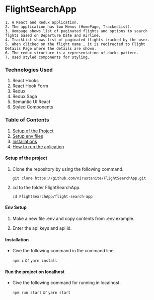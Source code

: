 # FlightSearchApp

    1. A React and Redux application. 
    2. The application has two Menus (HomePage, TrackedList).
    3. Hompage shows list of paginated flights and options to search flghts based on Departure Date and Airline.
    4. TrackList shows list of paginated flights tracked by the user.
    5. When clicked on the flight name , it is redirected to Flight Details Page where the details are shown.
    6. The redux structure is a representation of ducks pattern.
    7. Used styled components for styling.

### Technologies Used
   1. React Hooks
   2. React Hook Form
   3. Redux 
   4. Redux Saga
   5. Semantic UI React
   6. Styled Components

### Table of Contents
1. [Setup of the Project](#setup)
2. [Setup env files](#setup-env)
3. [Installations](#installations)
4. [How to run the aplication](#run)

<a name="setup"></a>
#### Setup of the project

1. Clone the repository by using the following command.
      
      `git clone https://github.com/nirustanite/FlightSearchApp.git`
      
2. cd to the folder FlightSearchApp.

      `cd FlightSearchApp/flight-search-app`

<a name="setup-env"></a>
#### Env Setup

1. Make a new file .env and copy contents from .env.example.

2. Enter the api keys and api id.
 
<a name="installations"></a>
#### Installation

- Give the following command in the command line.

    `npm i` or `yarn install`
 
<a name="run"></a>
 #### Run the project on localhost

 - Give the following command for running in localhost.
 
    `npm run start` or `yarn start`
        
 
